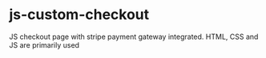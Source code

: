 # js-custom-checkout
JS checkout page with stripe payment gateway integrated. HTML, CSS and JS are primarily used
